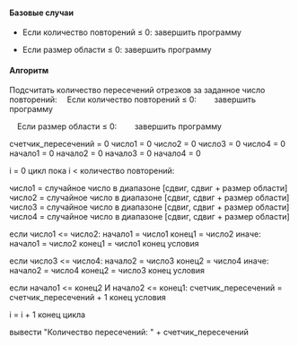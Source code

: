#### Базовые случаи
 - Если количество повторений ≤ 0:
    завершить программу

 - Если размер области ≤ 0:
    завершить программу

#### Алгоритм
Подсчитать количество пересечений отрезков за заданное число повторений:
 Если количество повторений ≤ 0:
  завершить программу

 Если размер области ≤ 0:
  завершить программу

 счетчик_пересечений = 0
 число1 = 0
 число2 = 0
 число3 = 0
 число4 = 0
 начало1 = 0
 начало2 = 0 
 начало3 = 0
 начало4 = 0

 i = 0
 цикл пока i < количество повторений:

 число1 = случайное число в диапазоне [сдвиг, сдвиг + размер области]
 число2 = случайное число в диапазоне [сдвиг, сдвиг + размер области]
 число3 = случайное число в диапазоне [сдвиг, сдвиг + размер области]
 число4 = случайное число в диапазоне [сдвиг, сдвиг + размер области]

 если число1 <= число2:
  начало1 = число1
  конец1 = число2
 иначе:
  начало1 = число2
  конец1 = число1
 конец условия

 если число3 <= число4:
  начало2 = число3
  конец2 = число4
 иначе:
  начало2 = число4
  конец2 = число3
 конец условия

 если начало1 <= конец2 И начало2 <= конец1:
  счетчик_пересечений = счетчик_пересечений + 1
 конец условия

 i = i + 1
 конец цикла

 вывести "Количество пересечений: " + счетчик_пересечений